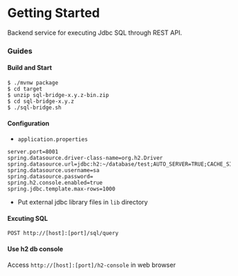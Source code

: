 # Getting Started

Backend service for executing Jdbc SQL through REST API.

### Guides

#### Build and Start

```
$ ./mvnw package
$ cd target
$ unzip sql-bridge-x.y.z-bin.zip
$ cd sql-bridge-x.y.z
$ ./sql-bridge.sh
```

#### Configuration

- `application.properties`

```
server.port=8001
spring.datasource.driver-class-name=org.h2.Driver
spring.datasource.url=jdbc:h2:~/database/test;AUTO_SERVER=TRUE;CACHE_SIZE=131072
spring.datasource.username=sa
spring.datasource.password=
spring.h2.console.enabled=true
spring.jdbc.template.max-rows=1000
```

- Put external jdbc library files in `lib` directory

#### Excuting SQL

```
POST http://[host]:[port]/sql/query
```

#### Use h2 db console

Access `http://[host]:[port]/h2-console` in web browser
